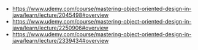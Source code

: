 - https://www.udemy.com/course/mastering-object-oriented-design-in-java/learn/lecture/2045498#overview
- https://www.udemy.com/course/mastering-object-oriented-design-in-java/learn/lecture/2250906#overview
- https://www.udemy.com/course/mastering-object-oriented-design-in-java/learn/lecture/2339434#overview
